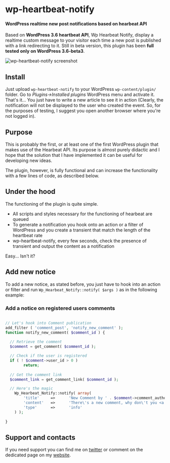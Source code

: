 # wp-heartbeat-notify

#### WordPress realtime new post notifications based on hearbeat API

Based on **WordPress 3.6 heartbeat API**, Wp Hearbeat Notify, display a realtime custom message to your visitor each time a new post is published with a link redirecting to it. Still in beta version, this plugin has been **full tested only on WordPress 3.6-beta3**.

![wp-heartbeat-notify screenshot](https://github.com/micc83/wp-heartbeat-notify/raw/master/wp-heartbeat-notify/screenshot-1.jpg)

## Install

Just upload `wp-heartbeat-notify` to your WordPress `wp-content/plugin/` folder. Go to *Plugins->Installed plugins* WordPress menu and activate it. That's it... You just have to write a new article to see it in action (Clearly, the notification will not be displayed to the user who created the event. So, for the purposes of testing, I suggest you open another browser where you're not logged in).

## Purpose

This is probably the first, or at least one of the first WordPress plugin that makes use of the Hearbeat API. Its purpose is almost purely didactic and I hope that the solution that I have implemented it can be useful for developing new ideas.

The plugin, however, is fully functional and can increase the functionality with a few lines of code, as described below.

## Under the hood

The functioning of the plugin is quite simple.

* All scripts and styles necessary for the functioning of hearbeat are queued
* To generate a notification you hook onto an action or a filter of WordPress and you create a transient that match the length of the heartbeat rate
* wp-heartbeat-notify, every few seconds, check the presence of transient and output the content as a notification

Easy... Isn't it?

## Add new notice

To add a new notice, as stated before, you just have to hook into an action or filter and run `Wp_Hearbeat_Notify::notify( $args )` as in the following example:

### Add a notice on registered users comments 

```php

// Let's hook into Comment publication
add_filter ( 'comment_post', 'notify_new_comment' );
function notify_new_comment( $comment_id ) {
  
  // Retrieve the comment
  $comment = get_comment( $comment_id );

  // Check if the user is registered
  if ( ! $comment->user_id > 0 )
		return;
  
  // Get the comment link
  $comment_link = get_comment_link( $comment_id ); 

  // Here's the magic
	Wp_Hearbeat_Notify::notify( array(
		'title'		=>		'New Comment by ' . $comment->comment_author,
		'content'	=>	 	'There\'s a new comment, why don\'t you <a href="' . $comment_link . '">give it</a> a look?',
		'type'		=>		'info'
	) );
	
}
```

## Support and contacts

If you need support you can find me on [twitter](https://twitter.com/Micc1983) or comment on the dedicated page on my [website](http://codeb.it/).
